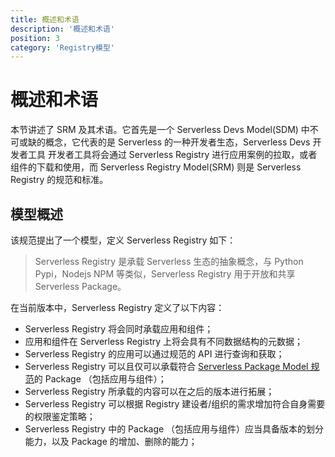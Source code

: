 ```yaml
---
title: 概述和术语
description: '概述和术语'
position: 3
category: 'Registry模型'
---
```



# 概述和术语

本节讲述了 SRM 及其术语。它首先是一个 Serverless Devs Model(SDM) 中不可或缺的概念，它代表的是 Serverless 的一种开发者生态，Serverless Devs 开发者工具 开发者工具将会通过 Serverless Registry 进行应用案例的拉取，或者组件的下载和使用，而 Serverless Registry Model(SRM) 则是 Serverless Registry 的规范和标准。

## 模型概述

该规范提出了一个模型，定义 Serverless Registry 如下：

> Serverless Registry 是承载 Serverless 生态的抽象概念，与 Python Pypi，Nodejs NPM 等类似，Serverless Registry 用于开放和共享 Serverless Package。

在当前版本中，Serverless Registry 定义了以下内容：
- Serverless Registry 将会同时承载应用和组件；
- 应用和组件在 Serverless Registry 上将会具有不同数据结构的元数据；
- Serverless Registry 的应用可以通过规范的 API 进行查询和获取；
- Serverless Registry 可以且仅可以承载符合 [Serverless Package Model 规范](./../serverless_package_model)的 Package （包括应用与组件）；
- Serverless Registry 所承载的内容可以在之后的版本进行拓展；
- Serverless Registry 可以根据 Registry 建设者/组织的需求增加符合自身需要的权限鉴定策略；
- Serverless Registry 中的 Package （包括应用与组件）应当具备版本的划分能力，以及 Package 的增加、删除的能力；
